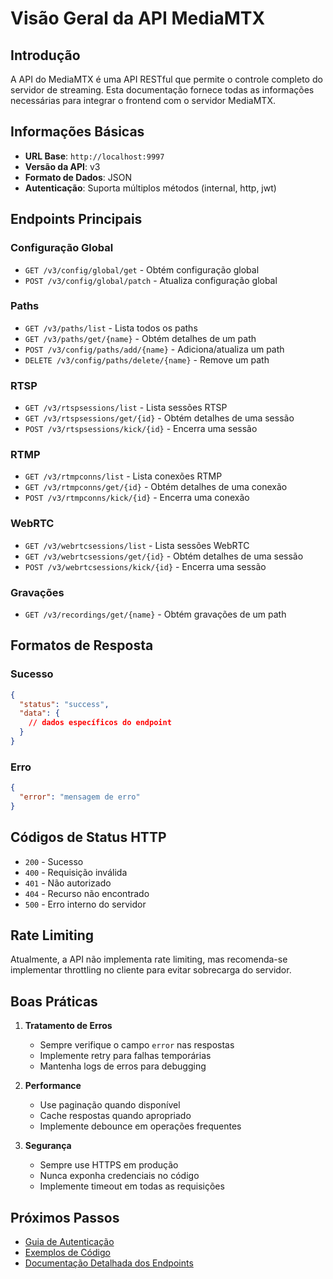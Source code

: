 # Visão Geral da API MediaMTX

## Introdução

A API do MediaMTX é uma API RESTful que permite o controle completo do servidor de streaming. Esta documentação fornece todas as informações necessárias para integrar o frontend com o servidor MediaMTX.

## Informações Básicas

- **URL Base**: `http://localhost:9997`
- **Versão da API**: v3
- **Formato de Dados**: JSON
- **Autenticação**: Suporta múltiplos métodos (internal, http, jwt)

## Endpoints Principais

### Configuração Global
- `GET /v3/config/global/get` - Obtém configuração global
- `POST /v3/config/global/patch` - Atualiza configuração global

### Paths
- `GET /v3/paths/list` - Lista todos os paths
- `GET /v3/paths/get/{name}` - Obtém detalhes de um path
- `POST /v3/config/paths/add/{name}` - Adiciona/atualiza um path
- `DELETE /v3/config/paths/delete/{name}` - Remove um path

### RTSP
- `GET /v3/rtspsessions/list` - Lista sessões RTSP
- `GET /v3/rtspsessions/get/{id}` - Obtém detalhes de uma sessão
- `POST /v3/rtspsessions/kick/{id}` - Encerra uma sessão

### RTMP
- `GET /v3/rtmpconns/list` - Lista conexões RTMP
- `GET /v3/rtmpconns/get/{id}` - Obtém detalhes de uma conexão
- `POST /v3/rtmpconns/kick/{id}` - Encerra uma conexão

### WebRTC
- `GET /v3/webrtcsessions/list` - Lista sessões WebRTC
- `GET /v3/webrtcsessions/get/{id}` - Obtém detalhes de uma sessão
- `POST /v3/webrtcsessions/kick/{id}` - Encerra uma sessão

### Gravações
- `GET /v3/recordings/get/{name}` - Obtém gravações de um path

## Formatos de Resposta

### Sucesso
```json
{
  "status": "success",
  "data": {
    // dados específicos do endpoint
  }
}
```

### Erro
```json
{
  "error": "mensagem de erro"
}
```

## Códigos de Status HTTP

- `200` - Sucesso
- `400` - Requisição inválida
- `401` - Não autorizado
- `404` - Recurso não encontrado
- `500` - Erro interno do servidor

## Rate Limiting

Atualmente, a API não implementa rate limiting, mas recomenda-se implementar throttling no cliente para evitar sobrecarga do servidor.

## Boas Práticas

1. **Tratamento de Erros**
   - Sempre verifique o campo `error` nas respostas
   - Implemente retry para falhas temporárias
   - Mantenha logs de erros para debugging

2. **Performance**
   - Use paginação quando disponível
   - Cache respostas quando apropriado
   - Implemente debounce em operações frequentes

3. **Segurança**
   - Sempre use HTTPS em produção
   - Nunca exponha credenciais no código
   - Implemente timeout em todas as requisições

## Próximos Passos

- [Guia de Autenticação](../guides/authentication.md)
- [Exemplos de Código](../examples/)
- [Documentação Detalhada dos Endpoints](./)
